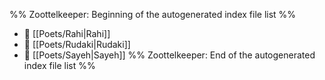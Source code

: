 %% Zoottelkeeper: Beginning of the autogenerated index file list  %%
- 📄 [[Poets/Rahi|Rahi]]
- 📄 [[Poets/Rudaki|Rudaki]]
- 📄 [[Poets/Sayeh|Sayeh]]
%% Zoottelkeeper: End of the autogenerated index file list  %%
